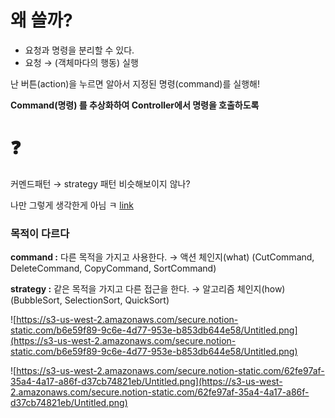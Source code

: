# 왜 쓸까?

- 요청과 명령을 분리할 수 있다.
- 요청 → (객체마다의 행동) 실행

난 버튼(action)을 누르면 알아서 지정된 명령(command)를 실행해!

**Command(명령) 를 추상화하여 Controller에서 명령을 호출하도록**

# ❓

커멘드패턴 → strategy 패턴 비슷해보이지 않나?

나만 그렇게 생각한게 아님 ㅋ [link](https://stackoverflow.com/questions/4834979/difference-between-strategy-pattern-and-command-pattern)

### 목적이 다르다

**command :** 다른 목적을 가지고 사용한다. → 액션 체인지(what)
(CutCommand, DeleteCommand, CopyCommand, SortCommand)

**strategy :** 같은 목적을 가지고 다른 접근을 한다.  → 알고리즘 체인지(how)
(BubbleSort, SelectionSort, QuickSort)

![https://s3-us-west-2.amazonaws.com/secure.notion-static.com/b6e59f89-9c6e-4d77-953e-b853db644e58/Untitled.png](https://s3-us-west-2.amazonaws.com/secure.notion-static.com/b6e59f89-9c6e-4d77-953e-b853db644e58/Untitled.png)

![https://s3-us-west-2.amazonaws.com/secure.notion-static.com/62fe97af-35a4-4a17-a86f-d37cb74821eb/Untitled.png](https://s3-us-west-2.amazonaws.com/secure.notion-static.com/62fe97af-35a4-4a17-a86f-d37cb74821eb/Untitled.png)
